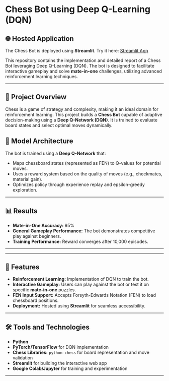 # Chess Bot using Deep Q-Learning (DQN)
## 🌐 Hosted Application
The Chess Bot is deployed using **Streamlit**. Try it here: [Streamlit App](https://dqn-chess-app.streamlit.app/)

This repository contains the implementation and detailed report of a Chess Bot leveraging Deep Q-Learning (DQN). The bot is designed to facilitate interactive gameplay and solve **mate-in-one** challenges, utilizing advanced reinforcement learning techniques.

---

## 📖 Project Overview

Chess is a game of strategy and complexity, making it an ideal domain for reinforcement learning. This project builds a **Chess Bot** capable of adaptive decision-making using a **Deep Q-Network (DQN)**. It is trained to evaluate board states and select optimal moves dynamically.


## 🧠 Model Architecture

The bot is trained using a **Deep Q-Network** that:
- Maps chessboard states (represented as FEN) to Q-values for potential moves.
- Uses a reward system based on the quality of moves (e.g., checkmates, material gain).
- Optimizes policy through experience replay and epsilon-greedy exploration.

---

## 📊 Results

- **Mate-in-One Accuracy:** 95%
- **General Gameplay Performance:** The bot demonstrates competitive play against beginners.
- **Training Performance:** Reward converges after 10,000 episodes.

---


---

## 🚀 Features
- **Reinforcement Learning:** Implementation of DQN to train the bot.
- **Interactive Gameplay:** Users can play against the bot or test it on specific **mate-in-one** puzzles.
- **FEN Input Support:** Accepts Forsyth-Edwards Notation (FEN) to load chessboard positions.
- **Deployment:** Hosted using **Streamlit** for seamless accessibility.

---

## 🛠️ Tools and Technologies
- **Python**
- **PyTorch/TensorFlow** for DQN implementation
- **Chess Libraries:** `python-chess` for board representation and move validation
- **Streamlit** for building the interactive web app
- **Google Colab/Jupyter** for training and experimentation

---


 
